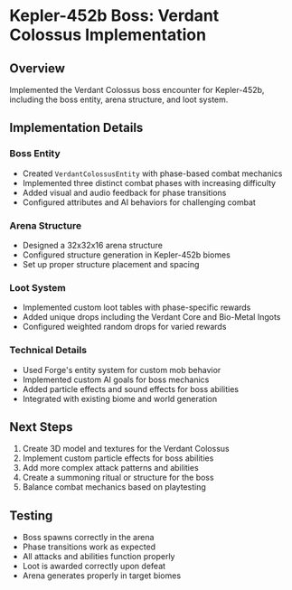 # Kepler-452b Boss: Verdant Colossus Implementation

## Overview

Implemented the Verdant Colossus boss encounter for Kepler-452b, including the boss entity, arena structure, and loot system.

## Implementation Details

### Boss Entity

- Created `VerdantColossusEntity` with phase-based combat mechanics
- Implemented three distinct combat phases with increasing difficulty
- Added visual and audio feedback for phase transitions
- Configured attributes and AI behaviors for challenging combat

### Arena Structure

- Designed a 32x32x16 arena structure
- Configured structure generation in Kepler-452b biomes
- Set up proper structure placement and spacing

### Loot System

- Implemented custom loot tables with phase-specific rewards
- Added unique drops including the Verdant Core and Bio-Metal Ingots
- Configured weighted random drops for varied rewards

### Technical Details

- Used Forge's entity system for custom mob behavior
- Implemented custom AI goals for boss mechanics
- Added particle effects and sound effects for boss abilities
- Integrated with existing biome and world generation

## Next Steps

1. Create 3D model and textures for the Verdant Colossus
2. Implement custom particle effects for boss abilities
3. Add more complex attack patterns and abilities
4. Create a summoning ritual or structure for the boss
5. Balance combat mechanics based on playtesting

## Testing

- Boss spawns correctly in the arena
- Phase transitions work as expected
- All attacks and abilities function properly
- Loot is awarded correctly upon defeat
- Arena generates properly in target biomes

